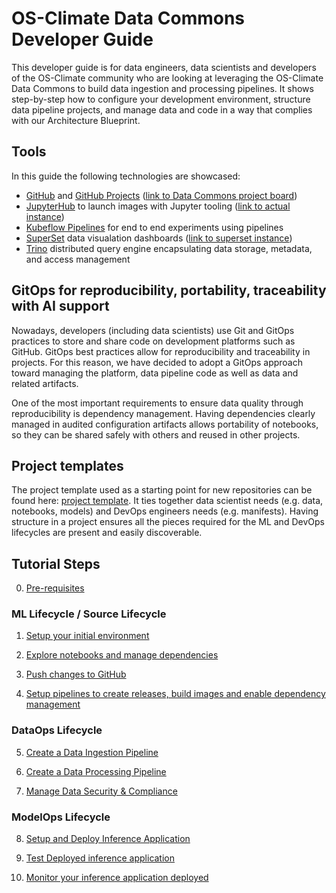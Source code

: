 # OS-Climate Data Commons Developer Guide

This developer guide is for data engineers, data scientists and developers of the OS-Climate community who are looking at leveraging the OS-Climate Data Commons to build data ingestion and processing pipelines. It shows step-by-step how to configure your development environment, structure data pipeline projects, and manage data and code in a way that complies with our Architecture Blueprint.

## Tools

In this guide the following technologies are showcased:

- [GitHub][2] and [GitHub Projects][3] ([link to Data Commons project board](https://github.com/orgs/os-climate/projects/7))
- [JupyterHub][4] to launch images with Jupyter tooling ([link to actual instance](https://jupyterhub-odh-jupyterhub.apps.odh-cl1.apps.os-climate.org/))
- [Kubeflow Pipelines][5] for end to end experiments using pipelines
- [SuperSet][6] data visualation dashboards ([link to superset instance](https://superset-secure-odh-superset.apps.odh-cl1.apps.os-climate.org/))
- [Trino][7] distributed query engine encapsulating data storage, metadata, and access management

## GitOps for reproducibility, portability, traceability with AI support

Nowadays, developers (including data scientists) use Git and GitOps practices to store and share code on development platforms such as GitHub. GitOps best practices allow for reproducibility and traceability in projects. For this reason, we have decided to adopt a GitOps approach toward managing the platform, data pipeline code as well as data and related artifacts.

One of the most important requirements to ensure data quality through reproducibility is dependency management. Having dependencies clearly managed in audited configuration artifacts allows portability of notebooks, so they can be shared safely with others and reused in other projects.

## Project templates

The project template used as a starting point for new repositories can be found here: [project template][1]. It ties together data scientist needs (e.g. data, notebooks, models) and DevOps engineers needs (e.g. manifests). Having structure in a project ensures all the pieces required for the ML and DevOps lifecycles are present and easily discoverable.

## Tutorial Steps

0. [Pre-requisites](./docs/pre-requisite.md)

### ML Lifecycle / Source Lifecycle

1. [Setup your initial environment](./docs/setup-initial-environment.md)

2. [Explore notebooks and manage dependencies](./docs/explore-notebooks-and-manage-dependencies.md)

3. [Push changes to GitHub](./docs/push-changes.md)

4. [Setup pipelines to create releases, build images and enable dependency management](./docs/setup-gitops-pipeline.md)

### DataOps Lifecycle

5. [Create a Data Ingestion Pipeline](./docs/create-ingestion-pipeline.md)

6. [Create a Data Processing Pipeline](./docs/create-processing-pipeline.md)
   
7. [Manage Data Security & Compliance](.docs/manage-security-compliance.md)

### ModelOps Lifecycle

8. [Setup and Deploy Inference Application](./docs/deploy-model.md)

9. [Test Deployed inference application](./docs/test-model.md)

10. [Monitor your inference application deployed](./docs/monitor-model.md)

[1]: https://github.com/aicoe-aiops/project-template
[2]: https://github.com/
[3]: https://docs.github.com/en/issues/trying-out-the-new-projects-experience/about-projects
[4]: https://jupyter.org/hub
[5]: https://www.kubeflow.org/docs/pipelines/overview/pipelines-overview/
[6]: https://superset.apache.org/
[7]: https://trino.io/docs/current/overview/concepts.html
